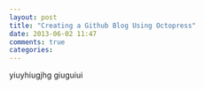 ```yaml
---
layout: post
title: "Creating a Github Blog Using Octopress"
date: 2013-06-02 11:47
comments: true
categories: 
---
```



yiuyhiugjhg
giuguiui
